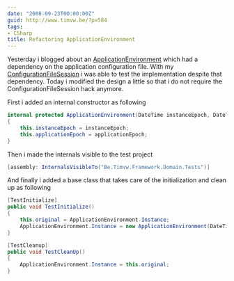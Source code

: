 ```yaml
---
date: "2008-09-23T00:00:00Z"
guid: http://www.timvw.be/?p=584
tags:
- CSharp
title: Refactoring ApplicationEnvironment
---
```

Yesterday i blogged about an [ApplicationEnvironment](http://www.timvw.be/presenting-applicationenvironment/) which had a dependency on the application configuration file. With my [ConfigurationFileSession](http://www.timvw.be/presenting-configurationfilesession/) i was able to test the implementation despite that dependency. Today i modified the design a little so that i do not require the ConfigurationFileSession hack anymore.

First i added an internal constructor as following

```csharp
internal protected ApplicationEnvironment(DateTime instanceEpoch, DateTime applicationEpoch)
{
	this.instanceEpoch = instanceEpoch;
	this.applicationEpoch = applicationEpoch;
}
```

Then i made the internals visible to the test project

```csharp
[assembly: InternalsVisibleTo("Be.Timvw.Framework.Domain.Tests")]
```

And finally i added a base class that takes care of the initialization and clean up as following

```csharp
[TestInitialize]
public void TestInitialize()
{
	this.original = ApplicationEnvironment.Instance;
	ApplicationEnvironment.Instance = new ApplicationEnvironment(DateTime.UtcNow, new DateTime(1998, 01, 01));
}

[TestCleanup]
public void TestCleanUp()
{
	ApplicationEnvironment.Instance = this.original;
}
```
